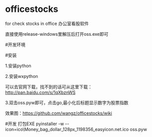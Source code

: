 # officestocks
for check stocks in office 办公室看股软件

直接使用release-windows里解压后打开oss.exe即可

#开发环境

#安装

1.安装python

2.安装wxpython

可以去官网下载，找不到的话可从这里下载：http://pan.baidu.com/s/1qXbznWS

3.双击oss.pyw即可，点击go,最小化后标题显示数字为股票指数

效果图：https://github.com/wangz/officestocks/wiki


#开发
打包EXE
pyinstaller -w --icon=ico\Money_bag_dollar_128px_1198356_easyicon.net.ico oss.pyw

